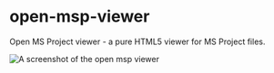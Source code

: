 open-msp-viewer
===============

Open MS Project viewer - a pure HTML5 viewer for MS Project files.

![A screenshot of the open msp viewer](https://raw.githubusercontent.com/rpbouman/open-msp-viewer/master/doc/open-msp-viewer.png "A screenshot of the open msp viewer")